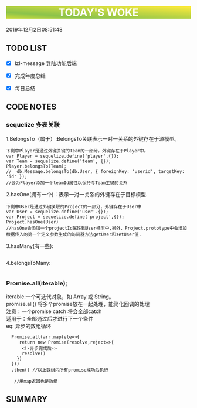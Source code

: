 

<html>
 <center style="background: linear-gradient(to top right, #CDDC39 0%, #8BC34A 25%, #FFEB3B 100%);color:white"><h1>TODAY'S WOKE</h1></center>
 <div>2019年12月2日08:51:48</div>
</html> 

##  TODO LIST


- [x]  lzl-message 登陆功能后端
- [x]  完成年度总结
- [x]  每日总结



## CODE NOTES
### sequelize  多表关联
 1.BelongsTo（属于）:BelongsTo关联表示一对一关系的外键存在于源模型。
 ```
 下例中Player是通过外键关键的Team的一部分。外键存在于Player中。
var Player = sequelize.define('player',{});
var Team = sequelize.define('team', {});
Player.belongsTo(Team);
//  db.Message.belongsTo(db.User, { foreignKey: 'userid', targetKey: 'id' });
//会为Player添加一个teamId属性以保持与Team主键的关系

 ```


2.hasOne(拥有一个)：表示一对一关系的外键存在于目标模型.
```
下例中User是通过外键关联的Project的一部分，外键存在于User中
var User = sequelize.define('user'.{});
var Project = sequelize.define('project',{});
Project.hasOne(User)
//hasOne会添加一个projectId属性到User模型中,另外，Project.prototype中会增加根据传入的第一个定义参数生成的访问器方法getUser和setUser值.

```
3.hasMany(有一些):
```

```
4.belongsToMany:
```

```
### Promise.all(iterable); 
iterable:一个可迭代对象，如 Array 或 String。  
promise.all() 将多个promise放在一起处理，能简化回调的处理  
注意：一个promise catch 将会全部catch  
适用于：全部通过后才进行下一个条件  
eq: 异步的数组循环  
```
  Promise.all(arr.map(ele=>{
     return new Promise(resolve,reject=>{
      <!-异步完成后->
      resolve()
    })
  }))
  .then() //以上数组内所有promise成功后执行
   
   //用map返回也是数组 
```

## SUMMARY


